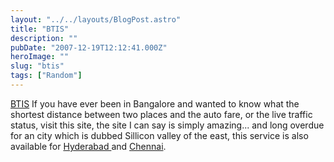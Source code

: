 ```yaml
---
layout: "../../layouts/BlogPost.astro"
title: "BTIS"
description: ""
pubDate: "2007-12-19T12:12:41.000Z"
heroImage: ""
slug: "btis"
tags: ["Random"]
---
```


[BTIS](www.btis.in)
If you have ever been in Bangalore and wanted to know what the shortest distance between two places and the auto fare, or the live traffic status, visit this site, the site I can say is simply amazing... and long overdue for an city which is dubbed Sillicon valley of the east, this service is also available for <a href="http://www.htis.in/" target="_blank">Hyderabad </a>and <a href="http://www.chennaitraffic.in/" target="_blank">Chennai</a>.
